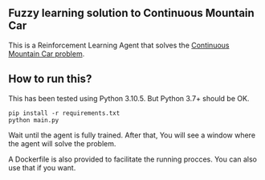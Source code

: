 ## Fuzzy learning solution to Continuous Mountain Car

This is a Reinforcement Learning Agent that solves the [Continuous Mountain Car problem](https://www.gymlibrary.ml/environments/classic_control/mountain_car_continuous/).

## How to run this?
This has been tested using Python 3.10.5. But Python 3.7+ should be OK.

```
pip install -r requirements.txt
python main.py
```

Wait until the agent is fully trained. After that, You will see a window where the agent will solve the problem.  

A Dockerfile is also provided to facilitate the running procces. You can also use that if you want.
